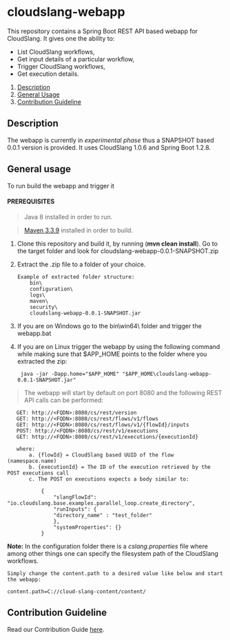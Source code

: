 # cloudslang-webapp
This repository contains a Spring Boot REST API based webapp for CloudSlang.
It gives one the ability to:
 *  List CloudSlang workflows, 
 *  Get input details of a particular workflow, 
 *  Trigger CloudSlang workflows,
 *  Get execution details.

1. [Description](#description)
2. [General Usage](#general-usage)
3. [Contribution Guideline](contribution-guideline)

<a name="description"/>

## Description

The webapp is currently in _experimental phase_ thus a SNAPSHOT based 0.0.1 version is provided.
It uses CloudSlang 1.0.6 and Spring Boot 1.2.8.

<a name="general-usage"/>

## General usage

To run build the webapp and trigger it

#### PREREQUISITES

> Java 8 installed in order to run.

> [Maven 3.3.9](https://archive.apache.org/dist/maven/maven-3/3.3.9/binaries/) installed in order to build. 

1. Clone this repository and build it, by running (**mvn clean install**).
   Go to the target folder and look for cloudslang-webapp-0.0.1-SNAPSHOT.zip

2. Extract the .zip file to a folder of your choice.
   
   ```
   Example of extracted folder structure:
       bin\
       configuration\
       logs\
       maven\
       security\
       cloudslang-webapp-0.0.1-SNAPSHOT.jar
   ```
   
3. If you are on Windows go to the bin\win64\ folder and trigger the webapp.bat
4. If you are on Linux trigger the webapp by using the following command while making sure that $APP_HOME points to
   the folder where you extracted the zip:
   
   ```
    java -jar -Dapp.home="$APP_HOME" "$APP_HOME\cloudslang-webapp-0.0.1-SNAPSHOT.jar"
   ```
> The webapp will start by default on port 8080 and the following REST API calls 
can be performed:
 
 ```
    GET: http://<FQDN>:8080/cs/rest/version
    GET: http://<FQDN>:8080/cs/rest/flows/v1/flows
    GET: http://<FQDN>:8080/cs/rest/flows/v1/{flowId}/inputs
    POST: http://<FQDN>:8080/cs/rest/v1/executions
    GET: http://<FQDN>:8080/cs/rest/v1/executions/{executionId}
    
    where:
        a. {flowId} = CloudSlang based UUID of the flow (namespace.name)
        b. {executionId} = The ID of the execution retrieved by the POST executions call
        c. The POST on executions expects a body similar to:
        
            {    
                "slangFlowId": "io.cloudslang.base.examples.parallel_loop.create_directory",
                "runInputs": {
                "directory_name" : "test_folder"
                },
                "systemProperties": {}
            }
 
 ```   
 **Note:** In the configuration folder there is a _cslang.properties_ file where among other things 
 one can specify the filesystem path of the CloudSlang workflows.
 
    Simply change the content.path to a desired value like below and start the webapp: 
 
    content.path=C://cloud-slang-content/content/
 
<a name="contribution-guideline"/>                                       
                                       
## Contribution Guideline
                                       
Read our Contribution Guide [here](CONTRIBUTING.md).   